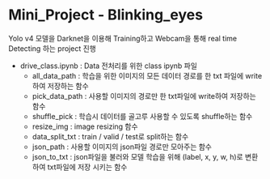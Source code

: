 # Mini_Project - Blinking_eyes

Yolo v4 모델을 Darknet을 이용해 Training하고 Webcam을 통해 real time Detecting 하는 project 진행

- drive_class.ipynb : Data 전처리를 위한 class ipynb 파일
  - all_data_path : 학습을 위한 이미지의 모든 데이터 경로를 한 txt 파일에 write하여 저장하는 함수
  - pick_data_path : 사용할 이미지의 경로만 한 txt파일에 write하여 저장하는 함수
  - shuffle_pick : 학습시 데이터를 골고루 사용할 수 있도록 shuffle하는 함수
  - resize_img : image resizing 함수
  - data_split_txt : train / valid / test로 split하는 함수
  - json_path : 사용할 이미지의 json파일 경로만 모아주는 함수
  - json_to_txt : json파일을 불러와 모델 학습을 위해 (label, x, y, w, h)로 변환하여 txt파일에 저장 시키는 함수
